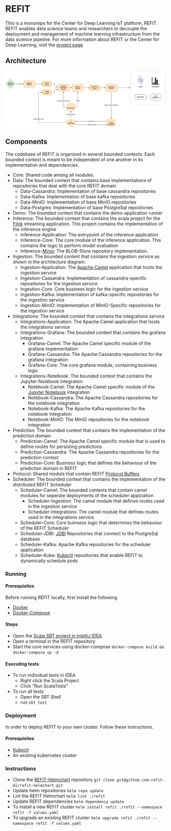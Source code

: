 # REFIT
This is a monorepo for the Center for Deep Learning IoT platform, REFIT. REFIT enables data science teams and researchers to decouple the deployment and management of machine learning infrastructure from the data science pipeline. For more information about REFIT or the Center for Deep Learning, visit the [project page](https://www.mccormick.northwestern.edu/research/deep-learning/projects/iot.html) 

## Architecture
![REFIT Architecture](./.img/REFIT-Architecture.png)

## Components
The codebase of REFIT is organized in several bounded contexts. Each bounded context is meant to be independent of one another in its implementation and dependencies. 

- Core: Shared code among all modules. 
- Data: The bounded context that contains base implementations of repositories that deal with the core REFIT domain
    - Data-Cassandra: Implementation of base cassandra repositories
    - Data-Kafka: Implementation of base kafka repositories
    - Data-MinIO: Implementation of base MinIO repositories
    - Data-Postgres: Implementation of base PostgreSql repositories
- Demo: The bounded context that contains the demo-application runner
- Inference: The bounded context that contains the scala project for the [Flink](https://flink.apache.org/) streaming application. This project contains the implementation of the inference engine
    - Inference-Application: The entrypoint of the inference application
    - Inference-Core: The core module of the inference application. This contains the logic to perform model evaluation
    - Inference-[Minio](https://min.io/): The BLOB-Store repository implementation. 
- Ingestion: The bounded context that contains the ingestion service as shown in the architecture diagram.
    - Ingestion-Application: The [Apache Camel](https://camel.apache.org/) application that hosts the ingestion service
    - Ingestion-Cassandra: Implementation of cassandra-specific repositories for the ingestion service
    - Ingestion-Core: Core business logic for the ingestion service
    - Ingestion-Kafka: Implementation of kafka-specific repositories for the ingestion service
    - Ingestion-MinIO: Implementation of MinIO-Specific repositories for the ingestion service
- Integrations: The bounded context that contains the integrations service
    - Integrations-Application: The Apache Camel application that hosts the integrations service
    - Integrations-Grafana: The bounded context that contains the grafana integration
        - Grafana-Camel: The Apache Camel specific module of the grafana implementation
        - Grafana-Cassandra: The Apache Cassandra repositories for the grafana integration
        - Grafana-Core: The core grafana module, containing business logic
    - Integrations-Notebook: The bounded context that contains the Jupyter-Notebook Integration
        - Notebook-Camel: The Apache Camel specific module of the [Jupyter Notebook](https://jupyter.org/) integration
        - Notebook-Cassandra: The Apache Cassandra repositories for the notebook integration
        - Notebook-Kafka: The Apache Kafka repositories for the notebook integration
        - Notebook-MinIO: The MinIO repositories for the notebook integration
- Prediction: The bounded context that contains the implementation of the prediction domain
    - Prediction-Camel: The Apache Camel specific module that is used to define routes for persisting predictions
    - Prediction-Cassandra: The Apache Cassandra repositories for the prediction context
    - Prediction-Core: Business logic that defines the behaviour of the prediction domain in REFIT
- Protocol: Shared module that contain REFIT [Protocol Buffers](https://developers.google.com/protocol-buffers)
- Scheduler: The bounded context that contains the implementation of the distributed REFIT Scheduler
    - Scheduler-Camel: The bounded contexts that contain camel modules for seperate deployments of the scheduler applciation
        - Scheduler-Ingestion: The camel module that defines routes used in the ingestion service
        - Scheduler-Integrations: The camel module that defines routes used in the integrations service
    - Scheduler-Core: Core buinsess logic that determines the behaviour of the REFIT Scheduler
    - Scheduler-JDBI: [JDBI](https://jdbi.org/) Repositories that connect to the PostgreSql database
    - Scheduler-Kafka: Apache Kafka repositories for the scheduler application
    - Scheduler-Kube: [Kubectl](https://kubernetes.io/docs/tasks/tools/install-kubectl/) repositories that enable REFIT to dynamically schedule pods
    
    
    
### Running
#### Prerequisites
Before running REFIT locally, first install the following
- [Docker](https://docs.docker.com/engine/install/)
- [Docker-Compose](https://docs.docker.com/compose/install/)

#### Steps
- Open the [Scala SBT project in IntelliJ IDEA](https://www.jetbrains.com/help/idea/sbt-support.html)
- Open a terminal in the REFIT repository
- Start the core services using docker-compose
    `docker-compose build && docker-compose up -d`

#### Executing tests
- To run individual tests in IDEA
    - Right click the Scala Project
    - Click "Run ScalaTests"
- To run all tests
    - Open the SBT Shell
    - run `sbt test`

### Deployment
In order to deploy REFIT to your own cluster. Follow these instructions. 

#### Prerequisites
- [Kubectl](https://kubernetes.io/docs/tasks/tools/install-kubectl/)
- An existing kubernetes cluster


### Instructions
- Clone the [REFIT-Helmchart](https://github.com/refit-ml/refit-helmchart) repository
    `git clone git@github.com:refit-ml/refit-helmchart.git`
- Update helm repositories
    `helm repo update`
- Lint the REFIT Helmchart
    `helm lint ./refit`
- Update REFIT dependencies
    `helm dependency update`
- To install a new REFIT cluster
    `helm install refit ./refit --namespace refit -f values.yaml`
- To upgrade an existing REFIT cluster
    `helm upgrade refit ./refit --namespace refit -f values.yaml`